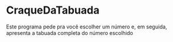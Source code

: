 # CraqueDaTabuada
 Este programa pede pra você escolher um número e, em seguida, apresenta a tabuada completa do número escolhido
